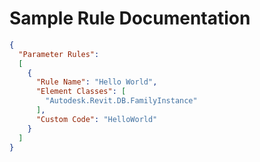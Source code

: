 # Sample Rule Documentation

```json
{
  "Parameter Rules": 
  [
    {
      "Rule Name": "Hello World",
      "Element Classes": [
        "Autodesk.Revit.DB.FamilyInstance"
      ],
      "Custom Code": "HelloWorld"
    }
  ]
}
```
